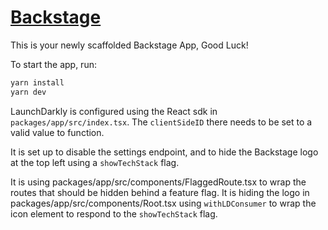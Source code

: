 # [Backstage](https://backstage.io)

This is your newly scaffolded Backstage App, Good Luck!

To start the app, run:

```sh
yarn install
yarn dev
```

LaunchDarkly is configured using the React sdk in `packages/app/src/index.tsx`. The `clientSideID` there needs to be set to a valid value to function.

It is set up to disable the settings endpoint, and to hide the Backstage logo at the top left using a `showTechStack` flag.

It is using packages/app/src/components/FlaggedRoute.tsx to wrap the routes that should be hidden behind a feature flag.
It is hiding the logo in packages/app/src/components/Root.tsx using `withLDConsumer` to wrap the icon element to respond to the `showTechStack` flag.
